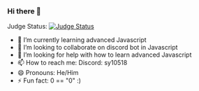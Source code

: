 ### Hi there 👋

Judge Status: [![Judge Status](https://status.xagentx.link/api/badge/10/status)](https://judge.xagentx.link)

- 🌱 I’m currently learning advanced Javascript
- 👯 I’m looking to collaborate on discord bot in Javascript
- 🤔 I’m looking for help with how to learn advanced Javascript
- 📫 How to reach me: Discord: sy10518
- 😄 Pronouns: He/Him
- ⚡ Fun fact: 0 == "0" :)
